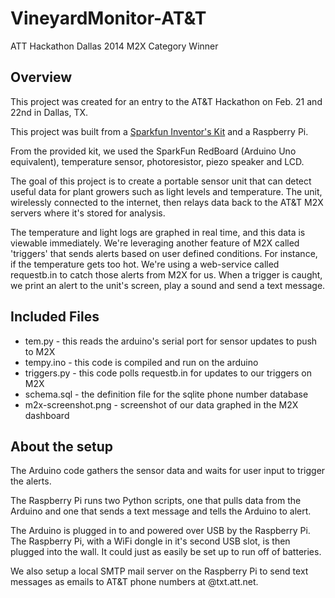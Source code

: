 VineyardMonitor-AT&T
====================

ATT Hackathon Dallas 2014 M2X Category Winner

Overview
--------

This project was created for an entry to the AT&T Hackathon on Feb. 21 and 22nd in Dallas, TX.

This project was built from a [Sparkfun Inventor's Kit](https://www.sparkfun.com/products/12643) and a Raspberry Pi.

From the provided kit, we used the SparkFun RedBoard (Arduino Uno equivalent), temperature sensor, photoresistor, piezo speaker and LCD.

The goal of this project is to create a portable sensor unit that can detect useful data for plant growers such as light levels and temperature. The unit, wirelessly connected to the internet, then relays data back to the AT&T M2X servers where it's stored for analysis.

The temperature and light logs are graphed in real time, and this data is viewable immediately. We're leveraging another feature of M2X called 'triggers' that sends alerts based on user defined conditions. For instance, if the temperature gets too hot. We're using a web-service called requestb.in to catch those alerts from M2X for us. When a trigger is caught, we print an alert to the unit's screen, play a sound and send a text message.

Included Files
--------------

- tem.py - this reads the arduino's serial port for sensor updates to push to M2X
- tempy.ino - this code is compiled and run on the arduino
- triggers.py - this code polls requestb.in for updates to our triggers on M2X
- schema.sql - the definition file for the sqlite phone number database
- m2x-screenshot.png - screenshot of our data graphed in the M2X dashboard

About the setup
---------------

The Arduino code gathers the sensor data and waits for user input to trigger the alerts. 

The Raspberry Pi runs two Python scripts, one that pulls data from the Arduino and one that sends a text message and tells the Arduino to alert.

The Arduino is plugged in to and powered over USB by the Raspberry Pi. The Raspberry Pi, with a WiFi dongle in it's second USB slot, is then plugged into the wall. It could just as easily be set up to run off of batteries.

We also setup a local SMTP mail server on the Raspberry Pi to send text messages as emails to AT&T phone numbers at <phonenumber>@txt.att.net.
